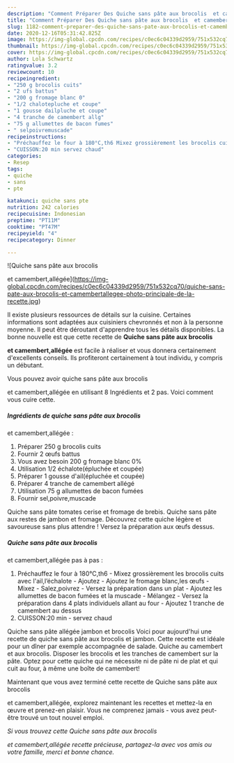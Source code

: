 ```yaml
---
description: "Comment Préparer Des Quiche sans pâte aux brocolis  et camembert,allégée"
title: "Comment Préparer Des Quiche sans pâte aux brocolis  et camembert,allégée"
slug: 1182-comment-preparer-des-quiche-sans-pate-aux-brocolis-et-camembert-allegee
date: 2020-12-16T05:31:42.825Z
image: https://img-global.cpcdn.com/recipes/c0ec6c04339d2959/751x532cq70/quiche-sans-pate-aux-brocolis-et-camembertallegee-photo-principale-de-la-recette.jpg
thumbnail: https://img-global.cpcdn.com/recipes/c0ec6c04339d2959/751x532cq70/quiche-sans-pate-aux-brocolis-et-camembertallegee-photo-principale-de-la-recette.jpg
cover: https://img-global.cpcdn.com/recipes/c0ec6c04339d2959/751x532cq70/quiche-sans-pate-aux-brocolis-et-camembertallegee-photo-principale-de-la-recette.jpg
author: Lola Schwartz
ratingvalue: 3.2
reviewcount: 10
recipeingredient:
- "250 g brocolis cuits"
- "2 ufs battus"
- "200 g fromage blanc 0"
- "1/2 chalotepluche et coupe"
- "1 gousse dailpluche et coupe"
- "4 tranche de camembert allg"
- "75 g allumettes de bacon fumes"
- " selpoivremuscade"
recipeinstructions:
- "Préchauffez le four à 180°C,th6 Mixez grossièrement les brocolis cuits avec l&#39;ail,l’échalote Ajoutez Ajoutez le fromage blanc,les œufs Mixez Salez,poivrez Versez la préparation dans un plat Ajoutez les allumettes de bacon fumées et la muscade Mélangez Versez la préparation dans 4 plats individuels allant au four Ajoutez 1 tranche de camembert au dessus"
- "CUISSON:20 min servez chaud"
categories:
- Resep
tags:
- quiche
- sans
- pte

katakunci: quiche sans pte 
nutrition: 242 calories
recipecuisine: Indonesian
preptime: "PT11M"
cooktime: "PT47M"
recipeyield: "4"
recipecategory: Dinner

---
```



![Quiche sans pâte aux brocolis

et camembert,allégée](https://img-global.cpcdn.com/recipes/c0ec6c04339d2959/751x532cq70/quiche-sans-pate-aux-brocolis-et-camembertallegee-photo-principale-de-la-recette.jpg)

Il existe plusieurs ressources de détails sur la cuisine. Certaines informations sont adaptées aux cuisiniers chevronnés et non à la personne moyenne. Il peut être déroutant d'apprendre tous les détails disponibles. La bonne nouvelle est que cette recette de <strong> Quiche sans pâte aux brocolis

et camembert,allégée </strong> est facile à réaliser et vous donnera certainement d'excellents conseils. Ils profiteront certainement à tout individu, y compris un débutant.

<!--inarticleads1-->

Vous pouvez avoir quiche sans pâte aux brocolis

et camembert,allégée en utilisant 8 Ingrédients et 2 pas. Voici comment vous cuire cette.

##### Ingrédients de quiche sans pâte aux brocolis

et camembert,allégée :

1. Préparer 250 g brocolis cuits
1. Fournir 2 œufs battus
1. Vous avez besoin 200 g fromage blanc 0%
1. Utilisation 1/2 échalote(épluchée et coupée)
1. Préparer 1 gousse d&#39;ail(épluchée et coupée)
1. Préparer 4 tranche de camembert allégé
1. Utilisation 75 g allumettes de bacon fumées
1. Fournir  sel,poivre,muscade


Quiche sans pâte tomates cerise et fromage de brebis. Quiche sans pâte aux restes de jambon et fromage. Découvrez cette quiche légère et savoureuse sans plus attendre ! Versez la préparation aux œufs dessus. 

<!--inarticleads2-->

##### Quiche sans pâte aux brocolis

et camembert,allégée pas à pas :

1. Préchauffez le four à 180°C,th6 - Mixez grossièrement les brocolis cuits avec l&#39;ail,l’échalote - Ajoutez - Ajoutez le fromage blanc,les œufs - Mixez - Salez,poivrez - Versez la préparation dans un plat - Ajoutez les allumettes de bacon fumées et la muscade - Mélangez - Versez la préparation dans 4 plats individuels allant au four - Ajoutez 1 tranche de camembert au dessus
1. CUISSON:20 min - servez chaud


Quiche sans pâte allégée jambon et brocolis Voici pour aujourd&#39;hui une recette de quiche sans pâte aux brocolis et jambon. Cette recette est idéale pour un dîner par exemple accompagnée de salade. Quiche au camembert et aux brocolis. Disposer les brocolis et les tranches de camembert sur la pâte. Optez pour cette quiche qui ne nécessite ni de pâte ni de plat et qui cuit au four, à même une boîte de camembert! 

<!--inarticleads1-->

<p>
Maintenant que vous avez terminé cette recette de Quiche sans pâte aux brocolis

et camembert,allégée, explorez maintenant les recettes et mettez-la en œuvre et prenez-en plaisir. Vous ne comprenez jamais - vous avez peut-être trouvé un tout nouvel emploi.
</p>

<p>
<i>Si vous trouvez cette Quiche sans pâte aux brocolis

et camembert,allégée recette précieuse, partagez-la avec vos amis ou votre famille, merci et bonne chance.</i>
</p>
